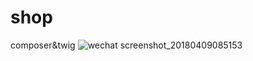 # shop
composer&amp;twig
![wechat screenshot_20180409085153](https://user-images.githubusercontent.com/9360748/38498734-6614fbe0-3bd3-11e8-9887-88598a9bcefd.png)
